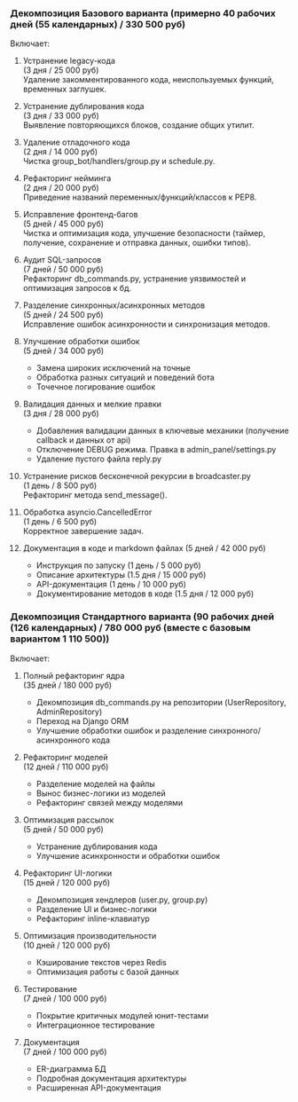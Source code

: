 ### Декомпозиция Базового варианта (примерно 40 рабочих дней (55 календарных) / 330 500 руб)

Включает:

1. Устранение legacy-кода  
   (3 дня / 25 000 руб)  
   Удаление закомментированного кода, неиспользуемых функций, временных заглушек.

2. Устранение дублирования кода  
   (3 дня / 33 000 руб)  
   Выявление повторяющихся блоков, создание общих утилит.

5. Удаление отладочного кода  
   (2 дня / 14 000 руб)  
   Чистка group_bot/handlers/group.py и schedule.py.

4. Рефакторинг нейминга  
   (2 дня / 20 000 руб)  
   Приведение названий переменных/функций/классов к PEP8.

5. Исправление фронтенд-багов  
   (5 дней / 45 000 руб)  
   Чистка и оптимизация кода, улучшение безопасности (таймер, получение, сохранение и отправка данных, ошибки типов).

6. Аудит SQL-запросов  
   (7 дней / 50 000 руб)  
   Рефакторинг db_commands.py, устранение уязвимостей и оптимизация запросов к бд.

7. Разделение синхронных/асинхронных методов  
   (5 дней / 24 500 руб)  
   Исправление ошибок асинхронности и синхронизация методов.

8. Улучшение обработки ошибок  
    (5 дней / 34 000 руб)  
    - Замена широких исключений на точные
    - Обработка разных ситуаций и поведений бота
    - Точечное логирование ошибок

9. Валидация данных и мелкие правки  
    (3 дня / 28 000 руб)
    - Добавления валидации данных в ключевые механики (получение callback и данных от api)
    - Отключение DEBUG режима. Правка в admin_panel/settings.py
    - Удаление пустого файла reply.py

10. Устранение рисков бесконечной рекурсии в broadcaster.py  
    (1 день / 8 500 руб)  
    Рефакторинг метода send_message().

11. Обработка asyncio.CancelledError  
    (1 день / 6 500 руб)  
    Корректное завершение задач.

12. Документация в коде и markdown файлах
    (5 дней / 42 000 руб)  
    - Инструкция по запуску (1 день / 5 000 руб)  
    - Описание архитектуры (1.5 дня / 15 000 руб)  
    - API-документация (1 день / 10 000 руб)  
    - Документирование методов в коде (1.5 дня / 12 000 руб)

### Декомпозиция Стандартного варианта (90 рабочих дней (126 календарных) / 780 000  руб (вместе с базовым вариантом 1 110 500))

Включает:

1. Полный рефакторинг ядра  
   (35 дней / 180 000 руб)  
   - Декомпозиция db_commands.py на репозитории (UserRepository, AdminRepository)
   - Переход на Django ORM
   - Улучшение обработки ошибок и разделение синхронного/асинхронного кода

2. Рефакторинг моделей  
   (12 дней / 110 000 руб)  
   - Разделение моделей на файлы 
   - Вынос бизнес-логики из моделей
   - Рефакторинг связей между моделями

3. Оптимизация рассылок  
   (5 дней / 50 000 руб)  
   - Устранение дублирования кода
   - Улучшение асинхронности и обработки ошибок

4. Рефакторинг UI-логики  
   (15 дней / 120 000 руб)  
   - Декомпозиция хендлеров (user.py, group.py)
   - Разделение UI и бизнес-логики
   - Рефакторинг inline-клавиатур

5. Оптимизация производительности  
   (10 дней / 120 000 руб)  
   - Кэширование текстов через Redis
   - Оптимизация работы с базой данных

6. Тестирование  
   (7 дней / 100 000 руб)  
   - Покрытие критичных модулей юнит-тестами
   - Интеграционное тестирование

7. Документация  
   (7 дней / 100 000 руб)  
   - ER-диаграмма БД
   - Подробная документация архитектуры
   - Расширенная API-документация
